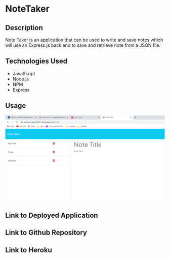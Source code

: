 # NoteTaker


## Description

Note Taker is an application that can be used to write and save notes which will use an Express.js back end to save and retrieve note from a JSON file.

## Technologies Used

 * JavaScript
 * Node.js
 * NPM
 * Express

## Usage

 ![ScreenShot](./Assets/screenShot.png)

## Link to Deployed Application



## Link to Github Repository



## Link to Heroku




